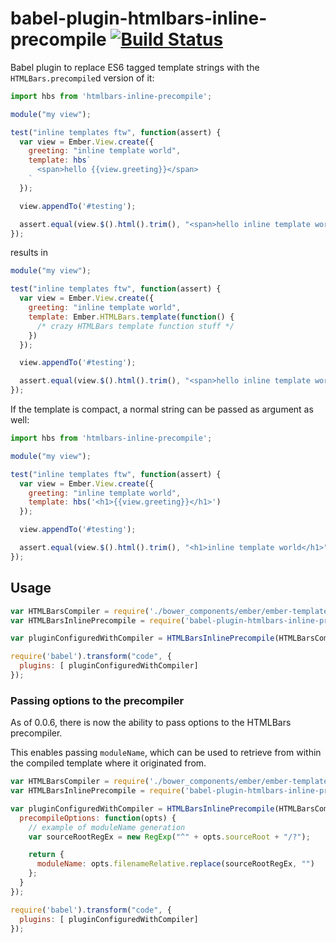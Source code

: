# babel-plugin-htmlbars-inline-precompile [![Build Status](https://travis-ci.org/pangratz/babel-plugin-htmlbars-inline-precompile.svg?branch=master)](https://travis-ci.org/pangratz/babel-plugin-htmlbars-inline-precompile)

Babel plugin to replace ES6 tagged template strings with the `HTMLBars.precompile`d version of it:

``` js
import hbs from 'htmlbars-inline-precompile';

module("my view");

test("inline templates ftw", function(assert) {
  var view = Ember.View.create({
    greeting: "inline template world",
    template: hbs`
      <span>hello {{view.greeting}}</span>
    `
  });

  view.appendTo('#testing');

  assert.equal(view.$().html().trim(), "<span>hello inline template world</span>");
});
```

results in

``` js
module("my view");

test("inline templates ftw", function(assert) {
  var view = Ember.View.create({
    greeting: "inline template world",
    template: Ember.HTMLBars.template(function() {
      /* crazy HTMLBars template function stuff */
    })
  });

  view.appendTo('#testing');

  assert.equal(view.$().html().trim(), "<span>hello inline template world</span>");
});
```

If the template is compact, a normal string can be passed as argument as well:

``` js
import hbs from 'htmlbars-inline-precompile';

module("my view");

test("inline templates ftw", function(assert) {
  var view = Ember.View.create({
    greeting: "inline template world",
    template: hbs('<h1>{{view.greeting}}</h1>')
  });

  view.appendTo('#testing');

  assert.equal(view.$().html().trim(), "<h1>inline template world</h1>");
});
```


## Usage

``` js
var HTMLBarsCompiler = require('./bower_components/ember/ember-template-compiler');
var HTMLBarsInlinePrecompile = require('babel-plugin-htmlbars-inline-precompile');

var pluginConfiguredWithCompiler = HTMLBarsInlinePrecompile(HTMLBarsCompiler.precompile);

require('babel').transform("code", {
  plugins: [ pluginConfiguredWithCompiler]
});
```

### Passing options to the precompiler

As of 0.0.6, there is now the ability to pass options to the HTMLBars precompiler.

This enables passing `moduleName`, which can be used to retrieve from within the compiled template where it originated from.

``` js
var HTMLBarsCompiler = require('./bower_components/ember/ember-template-compiler');
var HTMLBarsInlinePrecompile = require('babel-plugin-htmlbars-inline-precompile');

var pluginConfiguredWithCompiler = HTMLBarsInlinePrecompile(HTMLBarsCompiler.precompile, {
  precompileOptions: function(opts) {
    // example of moduleName generation
    var sourceRootRegEx = new RegExp("^" + opts.sourceRoot + "/?");

    return {
      moduleName: opts.filenameRelative.replace(sourceRootRegEx, "")
    };
  }
});

require('babel').transform("code", {
  plugins: [ pluginConfiguredWithCompiler]
});
```
